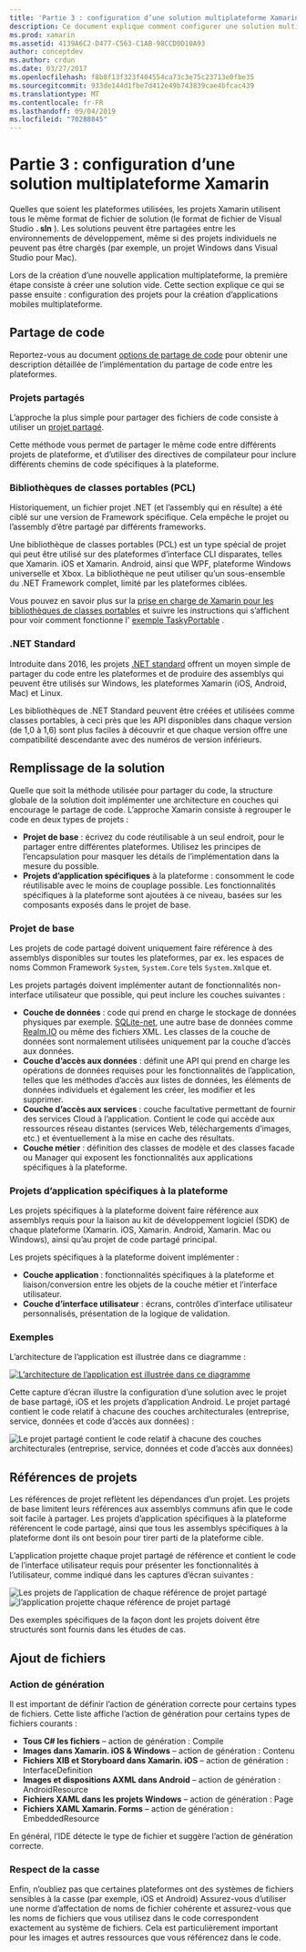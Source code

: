 ```yaml
---
title: 'Partie 3 : configuration d’une solution multiplateforme Xamarin'
description: Ce document explique comment configurer une solution multiplateforme dans Xamarin. Il aborde les différentes stratégies de partage de code, telles que les projets partagés et les .NET Standard.
ms.prod: xamarin
ms.assetid: 4139A6C2-D477-C563-C1AB-98CCD0D10A93
author: conceptdev
ms.author: crdun
ms.date: 03/27/2017
ms.openlocfilehash: f8b8f13f323f404554ca73c3e75c23713e0fbe35
ms.sourcegitcommit: 933de144d1fbe7d412e49b743839cae4bfcac439
ms.translationtype: MT
ms.contentlocale: fr-FR
ms.lasthandoff: 09/04/2019
ms.locfileid: "70288845"
---
```

# <a name="part-3---setting-up-a-xamarin-cross-platform-solution"></a>Partie 3 : configuration d’une solution multiplateforme Xamarin

Quelles que soient les plateformes utilisées, les projets Xamarin utilisent tous le même format de fichier de solution (le format de fichier de Visual Studio **. sln** ). Les solutions peuvent être partagées entre les environnements de développement, même si des projets individuels ne peuvent pas être chargés (par exemple, un projet Windows dans Visual Studio pour Mac).



Lors de la création d’une nouvelle application multiplateforme, la première étape consiste à créer une solution vide. Cette section explique ce qui se passe ensuite : configuration des projets pour la création d’applications mobiles multiplateforme.

 <a name="Sharing_Code" />


## <a name="sharing-code"></a>Partage de code

Reportez-vous au document [options de partage de code](~/cross-platform/app-fundamentals/code-sharing.md) pour obtenir une description détaillée de l’implémentation du partage de code entre les plateformes.

 <a name="Shared_Asset_Projects" />


### <a name="shared-projects"></a>Projets partagés

L’approche la plus simple pour partager des fichiers de code consiste à utiliser un [projet partagé](~/cross-platform/app-fundamentals/shared-projects.md).

Cette méthode vous permet de partager le même code entre différents projets de plateforme, et d’utiliser des directives de compilateur pour inclure différents chemins de code spécifiques à la plateforme.

 <a name="Portable_Class_Libraries" />


### <a name="portable-class-libraries-pcl"></a>Bibliothèques de classes portables (PCL)

Historiquement, un fichier projet .NET (et l’assembly qui en résulte) a été ciblé sur une version de Framework spécifique. Cela empêche le projet ou l’assembly d’être partagé par différents frameworks.

Une bibliothèque de classes portables (PCL) est un type spécial de projet qui peut être utilisé sur des plateformes d’interface CLI disparates, telles que Xamarin. iOS et Xamarin. Android, ainsi que WPF, plateforme Windows universelle et Xbox. La bibliothèque ne peut utiliser qu’un sous-ensemble du .NET Framework complet, limité par les plateformes ciblées.

Vous pouvez en savoir plus sur la [prise en charge de Xamarin pour les bibliothèques de classes portables](~/cross-platform/app-fundamentals/pcl.md) et suivre les instructions qui s’affichent pour voir comment fonctionne l' [exemple TaskyPortable](https://github.com/xamarin/mobile-samples/tree/master/TaskyPortable) .


### <a name="net-standard"></a>.NET Standard

Introduite dans 2016, les projets [.NET standard](~/cross-platform/app-fundamentals/net-standard.md) offrent un moyen simple de partager du code entre les plateformes et de produire des assemblys qui peuvent être utilisés sur Windows, les plateformes Xamarin (iOS, Android, Mac) et Linux.

Les bibliothèques de .NET Standard peuvent être créées et utilisées comme classes portables, à ceci près que les API disponibles dans chaque version (de 1,0 à 1,6) sont plus faciles à découvrir et que chaque version offre une compatibilité descendante avec des numéros de version inférieurs.



 <a name="Populating_the_Solution" />


## <a name="populating-the-solution"></a>Remplissage de la solution

Quelle que soit la méthode utilisée pour partager du code, la structure globale de la solution doit implémenter une architecture en couches qui encourage le partage de code.
L’approche Xamarin consiste à regrouper le code en deux types de projets :

- **Projet de base** : écrivez du code réutilisable à un seul endroit, pour le partager entre différentes plateformes. Utilisez les principes de l’encapsulation pour masquer les détails de l’implémentation dans la mesure du possible.
- **Projets d’application spécifiques** à la plateforme : consomment le code réutilisable avec le moins de couplage possible. Les fonctionnalités spécifiques à la plateforme sont ajoutées à ce niveau, basées sur les composants exposés dans le projet de base.


 <a name="Core_Project" />


### <a name="core-project"></a>Projet de base

Les projets de code partagé doivent uniquement faire référence à des assemblys disponibles sur toutes les plateformes, par ex. les espaces de noms Common Framework `System`, `System.Core` tels `System.Xml`que et.

Les projets partagés doivent implémenter autant de fonctionnalités non-interface utilisateur que possible, qui peut inclure les couches suivantes :

- **Couche de données** : code qui prend en charge le stockage de données physiques par exemple.  [SQLite-net](https://github.com/praeclarum/sqlite-net), une autre base de données comme [Realm.IO](https://realm.io/products/realm-mobile-database/) ou même des fichiers XML. Les classes de la couche de données sont normalement utilisées uniquement par la couche d’accès aux données.
- **Couche d’accès aux données** : définit une API qui prend en charge les opérations de données requises pour les fonctionnalités de l’application, telles que les méthodes d’accès aux listes de données, les éléments de données individuels et également les créer, les modifier et les supprimer.
- **Couche d’accès aux services** : couche facultative permettant de fournir des services Cloud à l’application. Contient le code qui accède aux ressources réseau distantes (services Web, téléchargements d’images, etc.) et éventuellement à la mise en cache des résultats.
- **Couche métier** : définition des classes de modèle et des classes facade ou Manager qui exposent les fonctionnalités aux applications spécifiques à la plateforme.


 <a name="Platform-Specific_Application_Projects" />


### <a name="platform-specific-application-projects"></a>Projets d’application spécifiques à la plateforme

Les projets spécifiques à la plateforme doivent faire référence aux assemblys requis pour la liaison au kit de développement logiciel (SDK) de chaque plateforme (Xamarin. iOS, Xamarin. Android, Xamarin. Mac ou Windows), ainsi qu’au projet de code partagé principal.

Les projets spécifiques à la plateforme doivent implémenter :

- **Couche application** : fonctionnalités spécifiques à la plateforme et liaison/conversion entre les objets de la couche métier et l’interface utilisateur.
- **Couche d’interface utilisateur** : écrans, contrôles d’interface utilisateur personnalisés, présentation de la logique de validation.


<a name="Example" />


### <a name="example"></a>Exemples

L’architecture de l’application est illustrée dans ce diagramme :

 [![](setting-up-a-xamarin-cross-platform-solution-images/conceptualarchitecture.png "L’architecture de l’application est illustrée dans ce diagramme")](setting-up-a-xamarin-cross-platform-solution-images/conceptualarchitecture.png#lightbox)

Cette capture d’écran illustre la configuration d’une solution avec le projet de base partagé, iOS et les projets d’application Android. Le projet partagé contient le code relatif à chacune des couches architecturales (entreprise, service, données et code d’accès aux données) :

 ![](setting-up-a-xamarin-cross-platform-solution-images/core-solution-example.png "Le projet partagé contient le code relatif à chacune des couches architecturales (entreprise, service, données et code d’accès aux données)")


 <a name="Project_References" />


## <a name="project-references"></a>Références de projets

Les références de projet reflètent les dépendances d’un projet. Les projets de base limitent leurs références aux assemblys communs afin que le code soit facile à partager.
Les projets d’application spécifiques à la plateforme référencent le code partagé, ainsi que tous les assemblys spécifiques à la plateforme dont ils ont besoin pour tirer parti de la plateforme cible.

L’application projette chaque projet partagé de référence et contient le code de l’interface utilisateur requis pour présenter les fonctionnalités à l’utilisateur, comme indiqué dans les captures d’écran suivantes :

![](setting-up-a-xamarin-cross-platform-solution-images/solution-android.png "Les projets de l’application de chaque référence de projet partagé") ![](setting-up-a-xamarin-cross-platform-solution-images/solution-ios.png "l’application projette chaque référence de projet partagé")


Des exemples spécifiques de la façon dont les projets doivent être structurés sont fournis dans les études de cas.

 <a name="Adding_Files" />


## <a name="adding-files"></a>Ajout de fichiers

 <a name="Build_Action" />


### <a name="build-action"></a>Action de génération

Il est important de définir l’action de génération correcte pour certains types de fichiers. Cette liste affiche l’action de génération pour certains types de fichiers courants :

- **Tous C# les fichiers** – action de génération : Compile
- **Images dans Xamarin. iOS & Windows** – action de génération : Contenu
- **Fichiers XIB et Storyboard dans Xamarin. iOS** – action de génération : InterfaceDefinition
- **Images et dispositions AXML dans Android** – action de génération : AndroidResource
- **Fichiers XAML dans les projets Windows** – action de génération : Page
- **Fichiers XAML Xamarin. Forms** – action de génération : EmbeddedResource


En général, l’IDE détecte le type de fichier et suggère l’action de génération correcte.

 <a name="Case_Sensitivity" />


### <a name="case-sensitivity"></a>Respect de la casse

Enfin, n’oubliez pas que certaines plateformes ont des systèmes de fichiers sensibles à la casse (par exemple,
iOS et Android) Assurez-vous d’utiliser une norme d’affectation de noms de fichier cohérente et assurez-vous que les noms de fichiers que vous utilisez dans le code correspondent exactement au système de fichiers. Cela est particulièrement important pour les images et autres ressources que vous référencez dans le code.
